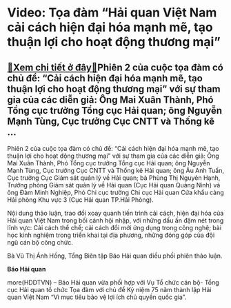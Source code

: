 Video: Tọa đàm “Hải quan Việt Nam cải cách hiện đại hóa mạnh mẽ, tạo thuận lợi cho hoạt động thương mại”
========================================================================================================

[:gift:Xem chi tiết ở đây:gift:](https://hddtvn.com/video-toa-dam-hai-quan-viet-nam-cai-cach-hien-dai-hoa-manh-me-tao-thuan-loi-cho-hoat-dong-thuong-mai/)Phiên 2 của cuộc tọa đàm có chủ đề: “Cải cách hiện đại hóa mạnh mẽ, tạo thuận lợi cho hoạt động thương mại” với sự tham gia của các diễn giả: Ông Mai Xuân Thành, Phó Tổng cục trưởng Tổng cục Hải quan; ông Nguyễn Mạnh Tùng, Cục trưởng Cục CNTT và Thống kê …
----------------------------------------------------------------------------------------------------------------------------------------------------------------------------------------------------------------------------------------------------------------



Phiên 2 của cuộc tọa đàm có chủ đề: “Cải cách hiện đại hóa mạnh mẽ, tạo thuận lợi cho hoạt động thương mại” với sự tham gia của các diễn giả: Ông Mai Xuân Thành, Phó Tổng cục trưởng Tổng cục Hải quan; ông Nguyễn Mạnh Tùng, Cục trưởng Cục CNTT và Thống kê Hải quan; ông Âu Anh Tuấn, Cục trưởng Cục Giám sát quản lý về Hải quan; bà Phùng Thị Nguyên Hạnh, Trưởng phòng Giám sát quản lý về Hải quan (Cục Hải quan Quảng Ninh) và ông Đàm Minh Nghiệp, Phó Chi cục trưởng Chi cục Hải quan Cửa khẩu cảng Hải phòng Khu vực 3 (Cục Hải quan TP.Hải Phòng).


Nội dung thảo luận, trao đổi xoay quanh tiến trình cải cách, hiện đại hóa của Hải quan Việt Nam trong bối cảnh hội nhập, với những dấu ấn đậm nét trong lĩnh vực: Cải cách thể chế; cải cách đổi mới ứng dụng trong công nghệ; bài học kinh nghiệm trong triển khai tại địa phương, những đóng góp của đội ngũ cán bộ công chức.


Bà Vũ Thị Ánh Hồng, Tổng Biên tập Báo Hải quan điều phối phiên thảo luận.




**Báo Hải quan**



more(HDDTVN) – Báo Hải quan vừa phối hợp với Vụ Tổ chức cán bộ- Tổng cục Hải quan tổ chức Tọa đàm với chủ đề Kỷ niệm 75 năm thành lập Hải quan Việt Nam “Vì mục tiêu bảo vệ lợi ích chủ quyền quốc gia”.

